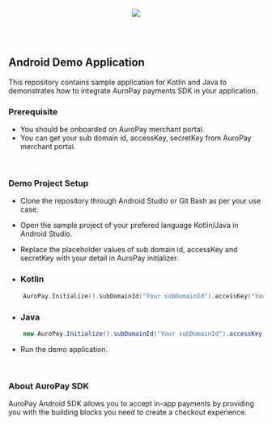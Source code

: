 <br/>
<br/>
<br/>

<p align="center">
  <img src="https://v1-994035768921-hpg-artifactstore.s3.amazonaws.com/merchantsettings/default_invoice_logo.png">
</p>

<br/>
<br/>

## Android Demo Application

This repository contains sample application for Kotlin and Java to demonstrates how to integrate AuroPay payments SDK in your application.


### Prerequisite
- You should be onboarded on AuroPay merchant portal.
- You can get your sub domain id, accessKey, secretKey from AuroPay merchant portal.

<br/>

### Demo Project Setup
- Clone the repository through Android Studio or Git Bash as per your use case.

- Open the sample project of your prefered language Kotlin/Java in Android Studio.

- Replace the placeholder values  of sub domain id, accessKey and secretKey with your detail in AuroPay initializer.

- ### Kotlin
```kotlin
    AuroPay.Initialize().subDomainId("Your subDomainId").accessKey("Your accessKey").secretKey("Your secretKey")
```
- ### Java
```java 
    new AuroPay.Initialize().subDomainId("Your subDomainId").accessKey("Your accessKey").secretKey("Your secretKey")
```

- Run the demo application.

<br/>

### About AuroPay SDK
AuroPay Android SDK allows you to accept in-app payments by providing you with the building blocks you need to create a checkout experience.
